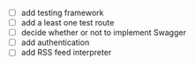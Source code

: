 - [ ] add testing framework
- [ ] add a least one test route
- [ ] decide whether or not to implement Swagger
- [ ] add authentication
- [ ] add RSS feed interpreter
